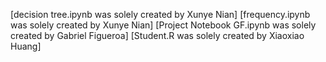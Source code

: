 [decision tree.ipynb was solely created by Xunye Nian]
[frequency.ipynb was solely created by Xunye Nian]
[Project Notebook GF.ipynb was solely created by Gabriel Figueroa]
[Student.R was solely created by Xiaoxiao Huang]



